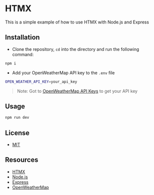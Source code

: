 # HTMX

This is a simple example of how to use HTMX with Node.js and Express

## Installation

- Clone the repository, `cd` into the directory and run the following command:

```bash
npm i
```

- Add your OpenWeatherMap API key to the `.env` file

```bash
OPEN_WEATHER_API_KEY=your_api_key
```

> Note: Got to [OpenWeatherMap API Keys](https://home.openweathermap.org/api_keys) to get your API key

## Usage

```bash
npm run dev
```

## License

- [MIT](LICENSE.md)

## Resources

- [HTMX](https://htmx.org/)
- [Node.js](https://nodejs.org/)
- [Express](https://expressjs.com/)
- [OpenWeatherMap](https://openweathermap.org/)
